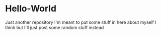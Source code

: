 # Hello-World
Just another repository
I'm meant to put some stuff in here about myself I think but I'll just post some random stuff instead
